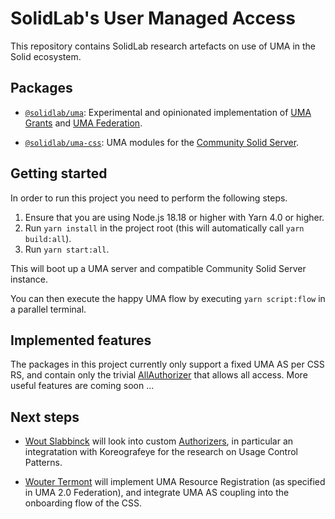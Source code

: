 
# SolidLab's User Managed Access 

This repository contains SolidLab research artefacts on use of UMA in the Solid ecosystem.


## Packages

- [`@solidlab/uma`](packages/uma): Experimental and opinionated implementation of [UMA Grants](https://docs.kantarainitiative.org/uma/wg/rec-oauth-uma-grant-2.0.html) and [UMA Federation](https://docs.kantarainitiative.org/uma/wg/rec-oauth-uma-federated-authz-2.0.html). 

- [`@solidlab/uma-css`](packages/css): UMA modules for the [Community Solid Server](https://github.com/CommunitySolidServer/CommunitySolidServer/). 


## Getting started

In order to run this project you need to perform the following steps. 

1. Ensure that you are using Node.js 18.18 or higher with Yarn 4.0 or higher.
1. Run `yarn install` in the project root (this will automatically call `yarn build:all`).
1. Run `yarn start:all`.

This will boot up a UMA server and compatible Community Solid Server instance.

You can then execute the happy UMA flow by executing `yarn script:flow` in a parallel terminal.


## Implemented features

The packages in this project currently only support a fixed UMA AS per CSS RS, and contain only the trivial [AllAuthorizer](packages/uma/src/models/AllAuthorizer.ts) that allows all access. More useful features are coming soon ...


## Next steps

- [Wout Slabbinck](https://github.com/woutslabbinck) will look into custom [Authorizers](packages/uma/src/models/Authorizer.ts), in particular an integratation with Koreografeye for the research on Usage Control Patterns.

- [Wouter Termont](https://github.com/termontwouter) will implement UMA Resource Registration (as specified in UMA 2.0 Federation), and integrate UMA AS coupling into the onboarding flow of the CSS.
